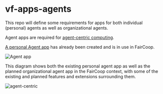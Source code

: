 # vf-apps-agents
This repo will define some requirements for apps for both individual (personal) agents as well as organizational agents.

Agent apps are required for [agent-centric computing](https://github.com/valueflows/vf-apps-agents/wiki/Agent-centric-computing).

[A personal Agent app](https://github.com/opencooperativeecosystem/agent) has already been created and is in use in FairCoop.

![Agent app](https://user-images.githubusercontent.com/117439/43355797-819560f2-9228-11e8-9a42-8ba7ec1a8a34.jpeg)

This diagram shows both the existing personal agent app as well as the planned organizational agent app in the FairCoop context, with some of the existing and planned features and extensions surrounding them.

![agent-centric](https://user-images.githubusercontent.com/117439/43346048-60424b7c-91b5-11e8-9c31-ded327eb5737.jpeg)


